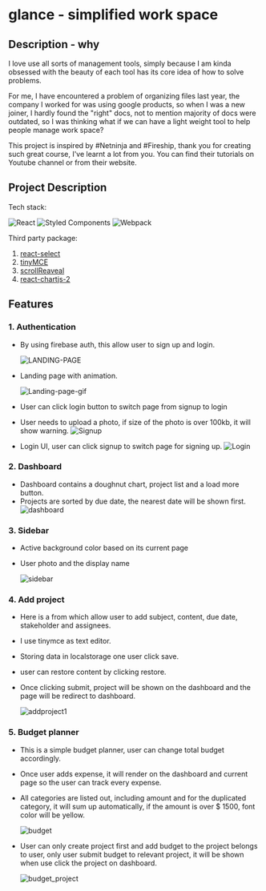 # glance - simplified work space

## Description - why

I love use all sorts of management tools, simply because I am kinda obsessed with the beauty of each tool has its core idea of how to solve problems.

For me, I have encountered a problem of organizing files last year, the company I worked for was using google products, so when I was a new joiner, I hardly found the "right" docs, not to mention majority of docs were outdated, so I was thinking what if we can have a light weight tool to help people manage work space?

This project is inspired by #Netninja and #Fireship, thank you for creating such great course, I've learnt a lot from you. You can find their tutorials on Youtube channel or from their website.

## Project Description

Tech stack:

![React](https://img.shields.io/badge/react-%2320232a.svg?style=for-the-badge&logo=react&logoColor=%2361DAFB) ![Styled Components](https://img.shields.io/badge/styled--components-DB7093?style=for-the-badge&logo=styled-components&logoColor=white) ![Webpack](https://img.shields.io/badge/webpack-%238DD6F9.svg?style=for-the-badge&logo=webpack&logoColor=black)

Third party package:

1. [react-select](https://react-select.com/home)
2. [tinyMCE](https://www.tiny.cloud/docs/tinymce/6/)
3. [scrollReaveal](https://scrollrevealjs.org/)
4. [react-chartjs-2](https://react-chartjs-2.js.org/)

## Features

### 1. Authentication

- By using firebase auth, this allow user to sign up and login.
  
  ![LANDING-PAGE](src/docs/Landing-page.png)

- Landing page with animation.

  ![Landing-page-gif](src/docs/landing-page.gif)

- User can click login button to switch page from signup to login
- User needs to upload a photo, if size of the photo is over 100kb, it will show warning.
  ![Signup](src/docs/sign-up.png)
- Login UI, user can click signup to switch page for signing up.
  ![Login](src/docs/login.png)

### 2. Dashboard

- Dashboard contains a doughnut chart, project list and a load more button.
- Projects are sorted by due date, the nearest date will be shown first.
  ![dashboard](src/docs/dashboard.png)

### 3. Sidebar

- Active background color based on its current page
- User photo and the display name

  ![sidebar](src/docs/sidebar.png)

### 4. Add project

- Here is a from which allow user to add subject, content, due date, stakeholder and assignees.
- I use tinymce as text editor.
- Storing data in localstorage one user click save.
- user can restore content by clicking restore.
- Once clicking submit, project will be shown on the dashboard and the page will be redirect to dashboard.

  ![addproject1](src/docs/addproject-1.png)

### 5. Budget planner

- This is a simple budget planner, user can change total budget accordingly.
- Once user adds expense, it will render on the dashboard and current page so the user can track every expense.
- All categories are listed out, including amount and for the duplicated category, it will sum up automatically, if the amount is over $ 1500, font color will be yellow.

  ![budget](src/docs/budget.png)

- User can only create project first and add budget to the project belongs to user, only user submit budget to relevant project, it will be shown when use click the project on dashboard.

  ![budget_project](src/docs/budget_project.png)
